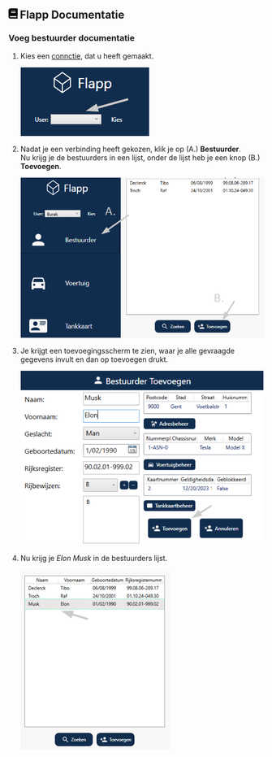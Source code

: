 ## <img src='Images/book.svg' height=20/> Flapp Documentatie

### Voeg bestuurder documentatie

1. Kies een [connctie](ConnectieStrDoc.md), dat u heeft gemaakt.

   ![VoegBest1](Images/voegBest1.png)

2. Nadat je een verbinding heeft gekozen, klik je op (A.) **Bestuurder**.
   <br>Nu krijg je de bestuurders in een lijst, onder de lijst heb je een knop (B.) **Toevoegen**.

   ![VoegBest2](Images/voegBest2.png)

3. Je krijgt een toevoegingsscherm te zien, waar je alle gevraagde gegevens invult en dan op toevoegen drukt.

   ![VoegBest3](Images/voegBest3.png)

4. Nu krijg je _Elon Musk_ in de bestuurders lijst.

   ![VoegBest4](Images/voegBest4.png)
